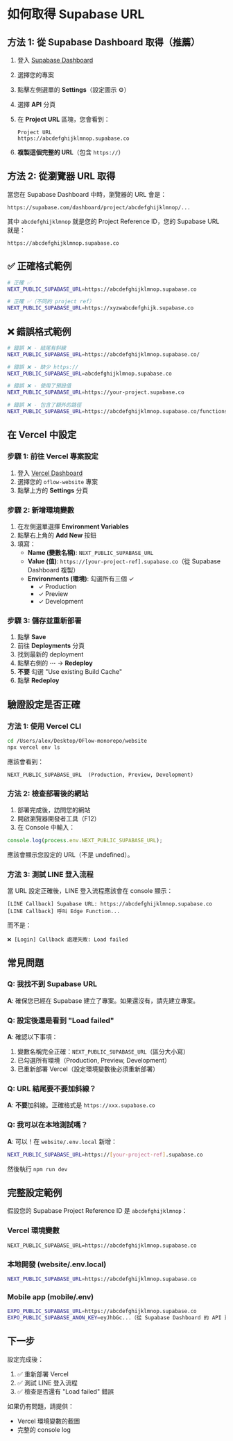 # 如何取得 Supabase URL

## 方法 1: 從 Supabase Dashboard 取得（推薦）

1. 登入 [Supabase Dashboard](https://app.supabase.com)
2. 選擇您的專案
3. 點擊左側選單的 **Settings**（設定圖示 ⚙️）
4. 選擇 **API** 分頁
5. 在 **Project URL** 區塊，您會看到：

   ```
   Project URL
   https://abcdefghijklmnop.supabase.co
   ```

6. **複製這個完整的 URL**（包含 `https://`）

## 方法 2: 從瀏覽器 URL 取得

當您在 Supabase Dashboard 中時，瀏覽器的 URL 會是：

```
https://supabase.com/dashboard/project/abcdefghijklmnop/...
```

其中 `abcdefghijklmnop` 就是您的 Project Reference ID，您的 Supabase URL 就是：

```
https://abcdefghijklmnop.supabase.co
```

## ✅ 正確格式範例

```bash
# 正確 ✅
NEXT_PUBLIC_SUPABASE_URL=https://abcdefghijklmnop.supabase.co

# 正確 ✅（不同的 project ref）
NEXT_PUBLIC_SUPABASE_URL=https://xyzwabcdefghijk.supabase.co
```

## ❌ 錯誤格式範例

```bash
# 錯誤 ❌ - 結尾有斜線
NEXT_PUBLIC_SUPABASE_URL=https://abcdefghijklmnop.supabase.co/

# 錯誤 ❌ - 缺少 https://
NEXT_PUBLIC_SUPABASE_URL=abcdefghijklmnop.supabase.co

# 錯誤 ❌ - 使用了預設值
NEXT_PUBLIC_SUPABASE_URL=https://your-project.supabase.co

# 錯誤 ❌ - 包含了額外的路徑
NEXT_PUBLIC_SUPABASE_URL=https://abcdefghijklmnop.supabase.co/functions/v1
```

## 在 Vercel 中設定

### 步驟 1: 前往 Vercel 專案設定

1. 登入 [Vercel Dashboard](https://vercel.com)
2. 選擇您的 `oflow-website` 專案
3. 點擊上方的 **Settings** 分頁

### 步驟 2: 新增環境變數

1. 在左側選單選擇 **Environment Variables**
2. 點擊右上角的 **Add New** 按鈕
3. 填寫：
   - **Name (變數名稱)**: `NEXT_PUBLIC_SUPABASE_URL`
   - **Value (值)**: `https://[your-project-ref].supabase.co`（從 Supabase Dashboard 複製）
   - **Environments (環境)**: 勾選所有三個 ✓
     - ✓ Production
     - ✓ Preview
     - ✓ Development

### 步驟 3: 儲存並重新部署

1. 點擊 **Save**
2. 前往 **Deployments** 分頁
3. 找到最新的 deployment
4. 點擊右側的 **⋯** → **Redeploy**
5. **不要** 勾選 "Use existing Build Cache"
6. 點擊 **Redeploy**

## 驗證設定是否正確

### 方法 1: 使用 Vercel CLI

```bash
cd /Users/alex/Desktop/OFlow-monorepo/website
npx vercel env ls
```

應該會看到：

```
NEXT_PUBLIC_SUPABASE_URL  (Production, Preview, Development)
```

### 方法 2: 檢查部署後的網站

1. 部署完成後，訪問您的網站
2. 開啟瀏覽器開發者工具（F12）
3. 在 Console 中輸入：

```javascript
console.log(process.env.NEXT_PUBLIC_SUPABASE_URL);
```

應該會顯示您設定的 URL（不是 undefined）。

### 方法 3: 測試 LINE 登入流程

當 URL 設定正確後，LINE 登入流程應該會在 console 顯示：

```
[LINE Callback] Supabase URL: https://abcdefghijklmnop.supabase.co
[LINE Callback] 呼叫 Edge Function...
```

而不是：

```
❌ [Login] Callback 處理失敗: Load failed
```

## 常見問題

### Q: 我找不到 Supabase URL

**A**: 確保您已經在 Supabase 建立了專案。如果還沒有，請先建立專案。

### Q: 設定後還是看到 "Load failed"

**A**: 確認以下事項：

1. 變數名稱完全正確：`NEXT_PUBLIC_SUPABASE_URL`（區分大小寫）
2. 已勾選所有環境（Production, Preview, Development）
3. 已重新部署 Vercel（設定環境變數後必須重新部署）

### Q: URL 結尾要不要加斜線？

**A**: **不要**加斜線。正確格式是 `https://xxx.supabase.co`

### Q: 我可以在本地測試嗎？

**A**: 可以！在 `website/.env.local` 新增：

```bash
NEXT_PUBLIC_SUPABASE_URL=https://[your-project-ref].supabase.co
```

然後執行 `npm run dev`

## 完整設定範例

假設您的 Supabase Project Reference ID 是 `abcdefghijklmnop`：

### Vercel 環境變數

```
NEXT_PUBLIC_SUPABASE_URL=https://abcdefghijklmnop.supabase.co
```

### 本地開發 (website/.env.local)

```bash
NEXT_PUBLIC_SUPABASE_URL=https://abcdefghijklmnop.supabase.co
```

### Mobile app (mobile/.env)

```bash
EXPO_PUBLIC_SUPABASE_URL=https://abcdefghijklmnop.supabase.co
EXPO_PUBLIC_SUPABASE_ANON_KEY=eyJhbGc...（從 Supabase Dashboard 的 API 頁面取得）
```

## 下一步

設定完成後：

1. ✅ 重新部署 Vercel
2. ✅ 測試 LINE 登入流程
3. ✅ 檢查是否還有 "Load failed" 錯誤

如果仍有問題，請提供：

- Vercel 環境變數的截圖
- 完整的 console log
